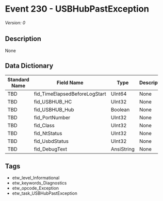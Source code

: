 # Event 230 - USBHubPastException
###### Version: 0

## Description
None

## Data Dictionary
|Standard Name|Field Name|Type|Description|Sample Value|
|---|---|---|---|---|
|TBD|fid_TimeElapsedBeforeLogStart|UInt64|None|`None`|
|TBD|fid_USBHUB_HC|UInt32|None|`None`|
|TBD|fid_USBHUB_Hub|Boolean|None|`None`|
|TBD|fid_PortNumber|UInt32|None|`None`|
|TBD|fid_Class|UInt32|None|`None`|
|TBD|fid_NtStatus|UInt32|None|`None`|
|TBD|fid_UsbdStatus|UInt32|None|`None`|
|TBD|fid_DebugText|AnsiString|None|`None`|

## Tags
* etw_level_Informational
* etw_keywords_Diagnostics
* etw_opcode_Exception
* etw_task_USBHubPastException